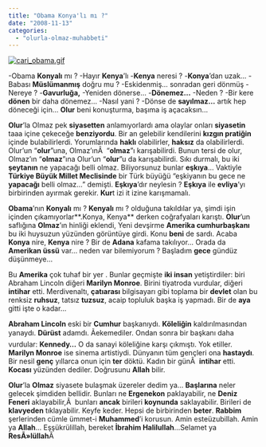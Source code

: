 ```yaml
---
title: "Obama Konya'lı mı ?"
date: "2008-11-13"
categories: 
  - "olurla-olmaz-muhabbeti"
---
```


[![cari_obama.gif](/uploads/2008/11/cari_obama-1.thumbnail.gif)](/uploads/2008/11/cari_obama-1.gif "cari_obama.gif")

\-Obama **Konyalı** mı ? -Hayır **Kenya**’lı -**Kenya** neresi ? -**Konya**’dan uzak… -Babası **Müslümanmış** doğru mu ? -Eskidenmiş… sonradan geri dönmüş -Nereye ? -**Gavurluğa,** \-Yeniden dönerse… -**Dönemez…** \-Neden ? -Bir kere **dönen** bir daha dönemez… -Nasıl yani ? -Dönse de **sayılmaz…** artık hep döneceği için… **Olur** beni konuşturma, başıma iş açacaksın…

**Olur**’la Olmaz pek **siyasetten** anlamıyorlardı ama olaylar onları **siyasetin** taaa içine çekeceğe **benziyordu**. Bir an gelebilir kendilerini **kızgın pratiğin** içinde bulabilirlerdi. Yorumlarında **haklı** olabilirler, **haksız** da olabilirlerdi. Olur’un “**olur**”una, Olmaz’ınÂ  “**olmaz**”ı karışabilirdi. Bunun tersi de olur, Olmaz’ın “**olmaz**”ına Olur’un “**olur**”u da karışabilirdi. Sıkı durmalı, bu iki **şeytanın** ne yapacağı belli olmaz. Biliyorsunuz bunlar **eşkıya**… Vaktiyle **Türkiye Büyük Millet Meclisinde** bir Türk büyüğü “eşkiyanın bu gece ne **yapacağı** belli olmaz…” demişti. **Eşkıya**’dır neylesin ? **Eşkıya** ile **evliya**’yı birbirinden ayırmak gerekir. **Kur**t izi it izine karışmamalı.

**Obama**’nın **Konyalı** mı ? **Kenyalı** mı ? olduğuna takıldılar ya, şimdi işin içinden çıkamıyorlar**.Konya, Kenya** derken coğrafyaları karıştı. **Olur**’un saflığına **Olmaz**’ın hinliği eklendi, Yeni devşirme **Amerika cumhurbaşkanı** bu iki huysuzun yüzünden görüntüye girdi. Konu **beni** de sardı. Acaba **Konya** nire, **Kenya** nire ? Bir de **Adana** kafama takılıyor… Orada da **Amerikan üssü** var… neden var bilemiyorum ? Başladım **gece** gündüz düşünmeye…

Bu **Amerika** çok tuhaf bir yer . Bunlar geçmişte **iki insan** yetiştirdiler: biri Abraham Lincoln diğeri **Marilyn Monroe**. Birini tiyatroda vurdular, diğeri **intihar** etti. Merdivenaltı, **çatıarası** bilgisayarı gibi toplama bir **devlet** olan bu renksiz **ruhsuz**, tatsız **tuzsuz**, acaip topluluk başka iş yapmadı. Bir de **aya** gitti işte o kadar…

**Abraham Lincoln** eski bir **Cumhur** başkanıydı. **Köleliğin** kaldırılmasından yanaydı. **Dürüst** adamdı. Ãekemediler. Ondan sonra bir başkanı daha vurdular: **Kennedy…** O da sanayi köleliğine karşı çıkmıştı. Yok etiller. **Marilyn Monroe** ise sinema artistiydi. Dünyanın tüm gençleri ona **hastaydı**. Bir nesil **genç** yıllarca onun için **ter** döktü. Kadın bir günÂ  **intihar** etti. **Kocası** yüzünden dediler. Doğrusunu **Allah** bilir.

**Olur**’la **Olmaz** siyasete bulaşmak üzereler dedim ya… **Başlarına** neler gelecek şimdiden bellidir. Bunları ne **Ergenekon** paklayabilir, ne **Deniz Feneri** aklayabilir,Â  bunları **ancak** birileri **koynunda** saklayabilir. Birileri de **klavyeden** tıklayabilir. Keyfe keder. Hepsi de birbirinden **beter**. **Rabbim** şerlerinden cümle ümmet-i **Muhammed**’i korusun. Amin esteüzubillah. Amin ya **Allah**… Eşşükrülillah, bereket **İbrahim Halilullah**…Selamet ya **ResÃ»lüllah**Â
